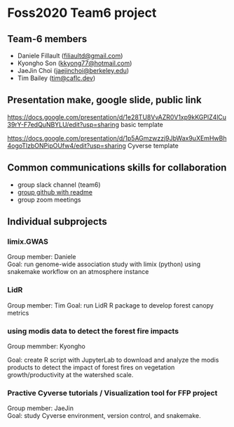 # Foss2020 Team6 project

## Team-6 members
- Daniele Fillault (filiaultd@gmail.com)
- Kyongho Son (kkyong77@hotmail.com)
- JaeJin Choi (jaejinchoi@berkeley.edu)
- Tim Bailey (tim@caflc.dev)

## Presentation make, google slide, public link
https://docs.google.com/presentation/d/1e28TU8VvAZR0V1xp9kKGPlZ4lCu39rY-F7edQuNBYLU/edit?usp=sharing basic template

https://docs.google.com/presentation/d/1p5AGmzwzzj9JbWax9uXEmHwBh4ogoTlzbONPipOUfw4/edit?usp=sharing
Cyverse template

## Common communications skills for collaboration
-  group slack channel (team6)
-  [group github with readme](https://github.com/redtreevole/Foss2020Team6project)
-  group zoom meetings

## Individual subprojects

### limix.GWAS  
Group member: Daniele  
Goal: run genome-wide association study with limix (python) using snakemake workflow on an atmosphere instance


### LidR
Group member: Tim 
Goal: run LidR R package to develop forest canopy metrics

### using modis data to detect the forest fire impacts
Group memmber: Kyongho

Goal: create R script with JupyterLab to download and analyze the modis products to detect the impact of forest fires 
on vegetation growth/productivity at the watershed scale. 

### Practive Cyverse tutorials / Visualization tool for FFP project  
Group member: JaeJin  
Goal: study Cyverse environment, version control, and snakemake. 
